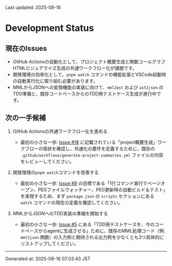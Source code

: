 Last updated: 2025-08-16

# Development Status

## 現在のIssues
- GitHub Actionsの自動化として、プロジェクト概要生成と関数コールグラフHTMLビジュアライズ生成の共通ワークフロー化が課題です。
- 開発環境の効率化として、`pnpm watch` コマンドの機能拡張とVSCode起動時の自動実行化に取り組む必要があります。
- MMLからJSONへの変換機能の実装に向けて、`mml2ast` および `ast2json` のTDD準備と、既存コードベースからのTDD用テストケース生成が進行中です。

## 次の一手候補
1. GitHub Actionsの共通ワークフロー化を進める
   - 最初の小さな一歩: [Issue #18](issue-notes/18.md) に記載されている「project概要生成」ワークフローの現状を確認し、共通化の要件を定義するために、既存の `.github/workflows/generate-project-summaries.yml` ファイルの内容をレビューしてください。

2. 開発環境の`pnpm watch`コマンドを改善する
   - 最初の小さな一歩: [Issue #8](issue-notes/8.md) の目標である「1行コマンド実行でページオープン、PEGファイルウォッチャー、PEG更新時の自動ビルド＆テスト」を実現するため、まず `package.json` の `scripts` セクションにある `watch` コマンドの現在の定義を確認してください。

3. MMLからJSONへのTDD実装の準備を開始する
   - 最初の小さな一歩: [Issue #5](issue-notes/5.md) にある「TDD用テストケースを、今のコードベースからagentに生成させる」ために、既存のMML処理コード（例: `mml2json` 関数）の入力例と期待される出力例を少なくとも3つ具体的にリストアップしてください。

---
Generated at: 2025-08-16 07:03:43 JST
